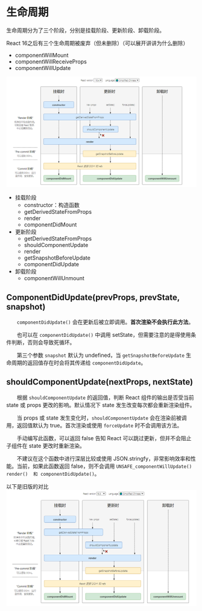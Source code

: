 # 生命周期

生命周期分为了三个阶段，分别是挂载阶段、更新阶段、卸载阶段。

React 16之后有三个生命周期被废弃（但未删除）（可以展开讲讲为什么删除）
- componentWillMount
- componentWillReceiveProps
- componentWillUpdate

![lifecycle](./life-cycle/lifecycle.png)

- 挂载阶段
  - constructor：构造函数
  - getDerivedStateFromProps
  - render
  - componentDidMount
- 更新阶段
  - getDerivedStateFromProps
  - shouldComponentUpdate
  - render
  - getSnapshotBeforeUpdate
  - componentDidUpdate
- 卸载阶段
  - componentWillUnmount


## **ComponentDidUpdate(prevProps, prevState, snapshot)**

&emsp;&emsp;`componentDidUpdate()` 会在更新后被立即调用。**首次渲染不会执行此方法**。

&emsp;&emsp;也可以在 `componentDidUpdate()` 中调用 setState，但需要注意的是得使用条件判断，否则会导致死循环。

&emsp;&emsp;第三个参数 `snapshot` 默认为 undefined，当 `getSnapshotBeforeUpdate` 生命周期的返回值存在时会将其传递给 `componentDidUpdate`。

## **shouldComponentUpdate(nextProps, nextState)**

&emsp;&emsp;根据 `shouldComponentUpdate` 的返回值，判断 React 组件的输出是否受当前 state 或 props 更改的影响。默认情况下 state 发生改变每次都会重新渲染组件。

&emsp;&emsp;当 props 或 state 发生变化时，`shouldComponentUpdate` 会在渲染前被调用，返回值默认为 true。首次渲染或使用 `forceUpdate` 时不会调用该方法。

&emsp;&emsp;手动编写此函数，可以返回 false 告知 React 可以跳过更新，但并不会阻止子组件在 state 更改时重新渲染。

&emsp;&emsp;不建议在这个函数中进行深层比较或使用 JSON.stringfy，非常影响效率和性能。当前，如果此函数返回 false，则不会调用 `UNSAFE_componentWillUpdate()  render()  和 componentDidUpdate()`。


以下是旧版的对比
![lifecycle-old](./life-cycle/lifecycle-old.png)
